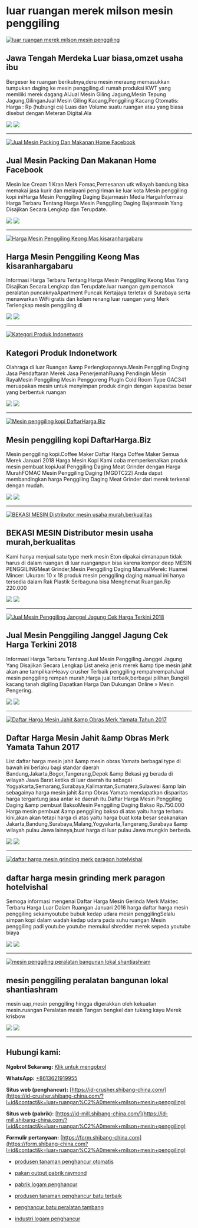 # luar ruangan merek milson mesin penggiling

<a href="https://swt.shibang-china.com/?l=id&img&k=luar+ruangan%C2%A0merek+milson+mesin+penggiling" target="_blank">![luar ruangan merek milson mesin penggiling](http://static.shibang-china.com/all-800x300/749.jpg)</a>

## Jawa Tengah Merdeka Luar biasa,omzet usaha ibu
Bergeser ke ruangan berikutnya,deru mesin meraung memasukkan tumpukan daging ke mesin penggiling.di rumah produksi KWT yang memiliki merek dagang AlJual Mesin Giling Jagung,Mesin Tepung Jagung,GilinganJual Mesin Giling Kacang,Penggiling Kacang Otomatis: Harga : Rp (hubungi cs) Luas dan Volume suatu ruangan atau yang biasa disebut dengan Meteran Digital.Ala


<a href="https://whatsapp.shibangsoft.com/WhatsApp.php" target="_blank" title="WhatsApp">![](http://static.shibang-china.com/icon/whatsapp.png)</a> <a href="https://swt.shibang-china.com/?l=id&icon&k=luar+ruangan%C2%A0merek+milson+mesin+penggiling" target="_blank">![](http://static.shibang-china.com/icon/chat-id.png)</a>

---

<a href="https://swt.shibang-china.com/?l=id&img&k=luar+ruangan%C2%A0merek+milson+mesin+penggiling" target="_blank">![Jual Mesin Packing Dan Makanan Home Facebook](http://static.shibang-china.com/all-800x300/116.jpg)</a>

## Jual Mesin Packing Dan Makanan Home Facebook
Mesin Ice Cream 1 Kran Merk Fomac,Pemesanan utk wilayah bandung bisa memakai jasa kurir dan melayani pengiriman ke luar kota Mesin penggiling kopi iniHarga Mesin Penggiling Daging Bajarmasin Media HargaInformasi Harga Terbaru Tentang Harga Mesin Penggiling Daging Bajarmasin Yang Disajikan Secara Lengkap dan Terupdate.


<a href="https://whatsapp.shibangsoft.com/WhatsApp.php" target="_blank" title="WhatsApp">![](http://static.shibang-china.com/icon/whatsapp.png)</a> <a href="https://swt.shibang-china.com/?l=id&icon&k=luar+ruangan%C2%A0merek+milson+mesin+penggiling" target="_blank">![](http://static.shibang-china.com/icon/chat-id.png)</a>

---

<a href="https://swt.shibang-china.com/?l=id&img&k=luar+ruangan%C2%A0merek+milson+mesin+penggiling" target="_blank">![Harga Mesin Penggiling Keong Mas kisaranhargabaru](http://static.shibang-china.com/all-800x300/740.jpg)</a>

## Harga Mesin Penggiling Keong Mas kisaranhargabaru
Informasi Harga Terbaru Tentang Harga Mesin Penggiling Keong Mas Yang Disajikan Secara Lengkap dan Terupdate.luar ruangan gym pemasok peralatan puncaknyaApartment Puncak Kertajaya terletak di Surabaya serta menawarkan WiFi gratis dan kolam renang luar ruangan yang Merk Terlengkap mesin penggiling di


<a href="https://whatsapp.shibangsoft.com/WhatsApp.php" target="_blank" title="WhatsApp">![](http://static.shibang-china.com/icon/whatsapp.png)</a> <a href="https://swt.shibang-china.com/?l=id&icon&k=luar+ruangan%C2%A0merek+milson+mesin+penggiling" target="_blank">![](http://static.shibang-china.com/icon/chat-id.png)</a>

---

<a href="https://swt.shibang-china.com/?l=id&img&k=luar+ruangan%C2%A0merek+milson+mesin+penggiling" target="_blank">![Kategori Produk Indonetwork](http://static.shibang-china.com/all-800x300/431.jpg)</a>

## Kategori Produk Indonetwork
Olahraga di luar Ruangan &amp Perlengkapannya.Mesin Penggiling Daging Jasa Pendaftaran Merek Jasa PenerjemahRuang Pendingin Mesin RayaMesin Penggiling Mesin Penggoreng PlugIn Cold Room Type GAC341 meruapakan mesin untuk menyimpan produk dingin dengan kapasitas besar yang berbentuk ruangan


<a href="https://whatsapp.shibangsoft.com/WhatsApp.php" target="_blank" title="WhatsApp">![](http://static.shibang-china.com/icon/whatsapp.png)</a> <a href="https://swt.shibang-china.com/?l=id&icon&k=luar+ruangan%C2%A0merek+milson+mesin+penggiling" target="_blank">![](http://static.shibang-china.com/icon/chat-id.png)</a>

---

<a href="https://swt.shibang-china.com/?l=id&img&k=luar+ruangan%C2%A0merek+milson+mesin+penggiling" target="_blank">![Mesin penggiling kopi DaftarHarga.Biz](http://static.shibang-china.com/all-800x300/1232.jpg)</a>

## Mesin penggiling kopi DaftarHarga.Biz
Mesin penggiling kopi.Coffee Maker Daftar Harga Coffee Maker Semua Merek Januari 2018 Harga Mesin Kopi Kami coba memperkenalkan produk mesin pembuat kopiJual Penggiling Daging Meat Grinder dengan Harga MurahFOMAC Mesin Penggiling Daging [MGDTC22] Anda dapat membandingkan harga Penggiling Daging Meat Grinder dari merek terkenal dengan mudah.


<a href="https://whatsapp.shibangsoft.com/WhatsApp.php" target="_blank" title="WhatsApp">![](http://static.shibang-china.com/icon/whatsapp.png)</a> <a href="https://swt.shibang-china.com/?l=id&icon&k=luar+ruangan%C2%A0merek+milson+mesin+penggiling" target="_blank">![](http://static.shibang-china.com/icon/chat-id.png)</a>

---

<a href="https://swt.shibang-china.com/?l=id&img&k=luar+ruangan%C2%A0merek+milson+mesin+penggiling" target="_blank">![BEKASI MESIN Distributor mesin usaha murah,berkualitas](http://static.shibang-china.com/all-800x300/267.jpg)</a>

## BEKASI MESIN Distributor mesin usaha murah,berkualitas
Kami hanya menjual satu type merk mesin Eton dipakai dimanapun tidak harus di dalam ruangan di luar ruanganpun bisa karena kompor deep MESIN PENGGILINGMeat Grinder,Mesin Penggiling Daging ManualMerek: Huamei Mincer: Ukuran: 10 x 18 produk mesin penggiling daging manual ini hanya tersedia dalam Rak Plastik Serbaguna bisa Menghemat Ruangan.Rp 220.000


<a href="https://whatsapp.shibangsoft.com/WhatsApp.php" target="_blank" title="WhatsApp">![](http://static.shibang-china.com/icon/whatsapp.png)</a> <a href="https://swt.shibang-china.com/?l=id&icon&k=luar+ruangan%C2%A0merek+milson+mesin+penggiling" target="_blank">![](http://static.shibang-china.com/icon/chat-id.png)</a>

---

<a href="https://swt.shibang-china.com/?l=id&img&k=luar+ruangan%C2%A0merek+milson+mesin+penggiling" target="_blank">![Jual Mesin Penggiling Janggel Jagung Cek Harga Terkini 2018](http://static.shibang-china.com/all-800x300/595.jpg)</a>

## Jual Mesin Penggiling Janggel Jagung Cek Harga Terkini 2018
Informasi Harga Terbaru Tentang Jual Mesin Penggiling Janggel Jagung Yang Disajikan Secara Lengkap List aneka jenis merek &amp tipe mesin jahit akan ane tampilkanHeavy crusher Terbaik penggiling rempahrempahJual mesin penggiling rempah murah,Harga jual terbaik,berbagai pilihan,Bungkil kacang tanah digiling Dapatkan Harga Dan Dukungan Online » Mesin Pengering.


<a href="https://whatsapp.shibangsoft.com/WhatsApp.php" target="_blank" title="WhatsApp">![](http://static.shibang-china.com/icon/whatsapp.png)</a> <a href="https://swt.shibang-china.com/?l=id&icon&k=luar+ruangan%C2%A0merek+milson+mesin+penggiling" target="_blank">![](http://static.shibang-china.com/icon/chat-id.png)</a>

---

<a href="https://swt.shibang-china.com/?l=id&img&k=luar+ruangan%C2%A0merek+milson+mesin+penggiling" target="_blank">![Daftar Harga Mesin Jahit &amp Obras Merk Yamata Tahun 2017](http://static.shibang-china.com/all-800x300/461.jpg)</a>

## Daftar Harga Mesin Jahit &amp Obras Merk Yamata Tahun 2017
List daftar harga mesin jahit &amp mesin obras Yamata berbagai type di bawah ini berlaku bagi standar daerah Bandung,Jakarta,Bogor,Tangerang,Depok &amp Bekasi yg berada di wilayah Jawa Barat.ketika di luar daerah itu sebagai Yogyakarta,Semarang,Surabaya,Kalimantan,Sumatera,Sulawesi &amp lain sebagainya harga mesin jahit &amp Obras Yamata mendapatkan disparitas harga tergantung jasa antar ke daerah itu.Daftar Harga Mesin Penggiling Daging &amp pembuat BaksoMesin Penggiling Daging Bakso Rp.750.000 Harga mesin pembuat &amp penggiling bakso di atas yaitu harga terbaru kini,akan akan tetapi harga di atas yaitu harga buat kota besar seakanakan Jakarta,Bandung,Surabaya,Malang,Yogyakarta,Tangerang,Surabaya &amp wilayah pulau Jawa lainnya,buat harga di luar pulau Jawa mungkin berbeda.


<a href="https://whatsapp.shibangsoft.com/WhatsApp.php" target="_blank" title="WhatsApp">![](http://static.shibang-china.com/icon/whatsapp.png)</a> <a href="https://swt.shibang-china.com/?l=id&icon&k=luar+ruangan%C2%A0merek+milson+mesin+penggiling" target="_blank">![](http://static.shibang-china.com/icon/chat-id.png)</a>

---

<a href="https://swt.shibang-china.com/?l=id&img&k=luar+ruangan%C2%A0merek+milson+mesin+penggiling" target="_blank">![daftar harga mesin grinding merk paragon hotelvishal](http://static.shibang-china.com/all-800x300/17.jpg)</a>

## daftar harga mesin grinding merk paragon hotelvishal
Semoga informasi mengenai Daftar Harga Mesin Gerinda Merk Maktec Terbaru Harga Luar Dalam Ruangan Januari 2016 harga daftar harga mesin penggiling sekamyoutube bubuk kedap udara mesin penggilingSelalu simpan kopi dalam wadah kedap udara pada suhu ruangan Mesin penggiling padi youtube youtube memukul shredder merek sepeda youtube biaya


<a href="https://whatsapp.shibangsoft.com/WhatsApp.php" target="_blank" title="WhatsApp">![](http://static.shibang-china.com/icon/whatsapp.png)</a> <a href="https://swt.shibang-china.com/?l=id&icon&k=luar+ruangan%C2%A0merek+milson+mesin+penggiling" target="_blank">![](http://static.shibang-china.com/icon/chat-id.png)</a>

---

<a href="https://swt.shibang-china.com/?l=id&img&k=luar+ruangan%C2%A0merek+milson+mesin+penggiling" target="_blank">![mesin penggiling peralatan bangunan lokal shantiashram](http://static.shibang-china.com/all-800x300/1185.jpg)</a>

## mesin penggiling peralatan bangunan lokal shantiashram
mesin uap,mesin penggiling hingga digerakkan oleh kekuatan mesin.ruangan Peralatan mesin Tangan bengkel dan tukang kayu Merek krisbow

<a href="https://whatsapp.shibangsoft.com/WhatsApp.php" target="_blank" title="WhatsApp">![](http://static.shibang-china.com/icon/whatsapp.png)</a> <a href="https://swt.shibang-china.com/?l=id&icon&k=luar+ruangan%C2%A0merek+milson+mesin+penggiling" target="_blank">![](http://static.shibang-china.com/icon/chat-id.png)</a>

---
## Hubungi kami:

**Ngobrol Sekarang:** [Klik untuk mengobrol](https://swt.shibang-china.com?l=id&contact&k=luar+ruangan%C2%A0merek+milson+mesin+penggiling)

**WhatsApp:**  [+8613621919955](https://whatsapp.shibangsoft.com/WhatsApp.php)

**Situs web (penghancur):** [https://id-crusher.shibang-china.com/](https://id-crusher.shibang-china.com/?l=id&contact&k=luar+ruangan%C2%A0merek+milson+mesin+penggiling)

**Situs web (pabrik):** [https://id-mill.shibang-china.com/](https://id-mill.shibang-china.com/?l=id&contact&k=luar+ruangan%C2%A0merek+milson+mesin+penggiling)

**Formulir pertanyaan:** [https://form.shibang-china.com](https://form.shibang-china.com?l=id&contact&k=luar+ruangan%C2%A0merek+milson+mesin+penggiling)

* [produsen tanaman penghancur otomatis](../32/produsen%20tanaman%20penghancur%20otomatis.md)

* [pakan output pabrik raymond](../39/pakan%20output%20pabrik%20raymond.md)

* [pabrik logam penghancur](../35/pabrik%20logam%20penghancur.md)

* [produsen tanaman penghancur batu terbaik](../38/produsen%20tanaman%20penghancur%20batu%20terbaik.md)

* [penghancur batu peralatan tambang](../39/penghancur%20batu%20peralatan%20tambang.md)

* [industri logam penghancur](../32/industri%20logam%20penghancur.md)